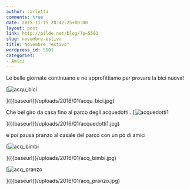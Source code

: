 ```yaml
---
author: carlotta
comments: true
date: 2015-11-15 20:42:25+00:00
layout: post
link: http://pilde.net/blog/?p=5501
slug: novembre-estivo
title: Novembre "estivo"
wordpress_id: 5501
categories:
- Amici
---
```


Le belle giornate continuano e ne approfittiamo per provare la bici nuova!

[![acqu_bici]({{baseurl}}/uploads/2016/01/acqu_bici.jpg)


]({{baseurl}}/uploads/2016/01/acqu_bici.jpg)




Che bel giro da casa fino al parco degli acquedotti...[![acquedotti1]({{baseurl}}/uploads/2016/01/acquedotti1.jpg)


]({{baseurl}}/uploads/2016/01/acquedotti1.jpg)


e poi pausa pranzo al casale del parco con un pò di amici

[![acq_bimbi]({{baseurl}}/uploads/2016/01/acq_bimbi.jpg)


]({{baseurl}}/uploads/2016/01/acq_bimbi.jpg)


 [![acq_pranzo]({{baseurl}}/uploads/2016/01/acq_pranzo.jpg)


]({{baseurl}}/uploads/2016/01/acq_pranzo.jpg)





